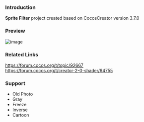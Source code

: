 ### Introduction
**Sprite Filter** project created based on CocosCreator version 3.7.0

### Preview
![image](../../../image/202202/2022022402.png)

### Related Links
https://forum.cocos.org/t/topic/92667    
https://forum.cocos.org/t/creator-2-0-shader/64755

### Support
- Old Photo
- Gray
- Freeze
- Inverse
- Cartoon